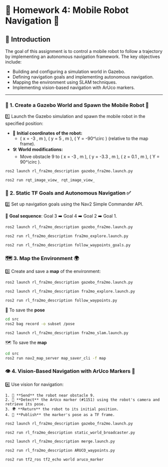# 🤖 Homework 4: Mobile Robot Navigation 🚀
## 📝 Introduction

The goal of this assignment is to control a mobile robot to follow a trajectory by implementing an autonomous navigation framework.
The key objectives include:
- Building and configuring a simulation world in Gazebo.
- Defining navigation goals and implementing autonomous navigation.
- Mapping the environment using SLAM techniques.
- Implementing vision-based navigation with ArUco markers.  
 
---

### 🔧 1. Create a Gazebo World and Spawn the Mobile Robot 🤖

1️⃣ Launch the Gazebo simulation and spawn the mobile robot in the specified position:

- 📍 **Initial coordinates of the robot:**
  - \( x = -3 \, m \), \( y = 5 \, m \), \( Y = -90^\circ \) (relative to the map frame).
- 🛠️ **World modifications:**
  - Move obstacle 9 to \( x = -3 \, m \), \( y = -3.3 \, m \), \( z = 0.1 \, m \), \( Y = 90^\circ \).

```bash
ros2 launch rl_fra2mo_description gazebo_fra2mo.launch.py 

ros2 run rqt_image_view_ rqt_image_view_
```
### 🧭 2. Static TF Goals and Autonomous Navigation ✅

2️⃣ Set up navigation goals using the Nav2 Simple Commander API.

🎯 **Goal sequence**: Goal 3 ➡️ Goal 4 ➡️ Goal 2 ➡️ Goal 1.

```bash
ros2 launch rl_fra2mo_description gazebo_fra2mo.launch.py 

ros2 run rl_fra2mo_description fra2mo_explore.launch.py

ros2 run rl_fra2mo_description follow_waypoints_goals.py
```

### 🗺️ 3. Map the Environment 🌍

3️⃣ Create and save a **map** of the environment:

``` bash
ros2 launch rl_fra2mo_description gazebo_fra2mo.launch.py

ros2 launch rl_fra2mo_description fra2mo_explore.launch.py

ros2 run rl_fra2mo_description follow_waypoints.py
```
🤖 To save the **pose** 
``` bash
cd src
ros2 bag record -o subset /pose
```
```
ros2 launch rl_fra2mo_description fra2mo_slam.launch.py
```
🗺️ To save the **map**
``` bash
cd src
ros2 run nav2_map_server map_saver_cli -f map
```
### 👁️ 4. Vision-Based Navigation with ArUco Markers 🧩

4️⃣ Use vision for navigation:

    1. 🎯 **Send** the robot near obstacle 9.
    2. 🚦 **Detect** the ArUco marker (#1151) using the robot's camera and retrieve its pose.
    3. 🌍 **Return** the robot to its initial position.
    4. 📌 **Publish** the marker's pose as a TF frame.

``` bash
ros2 launch rl_fra2mo_description gazebo_fra2mo.launch.py 

ros2 run rl_fra2mo_description static_world_broadcaster.py 

ros2 launch rl_fra2mo_description merge.launch.py 

ros2 run rl_fra2mo_description ARUCO_waypoints.py 

ros2 run tf2_ros tf2_echo world aruco_marker 
```
